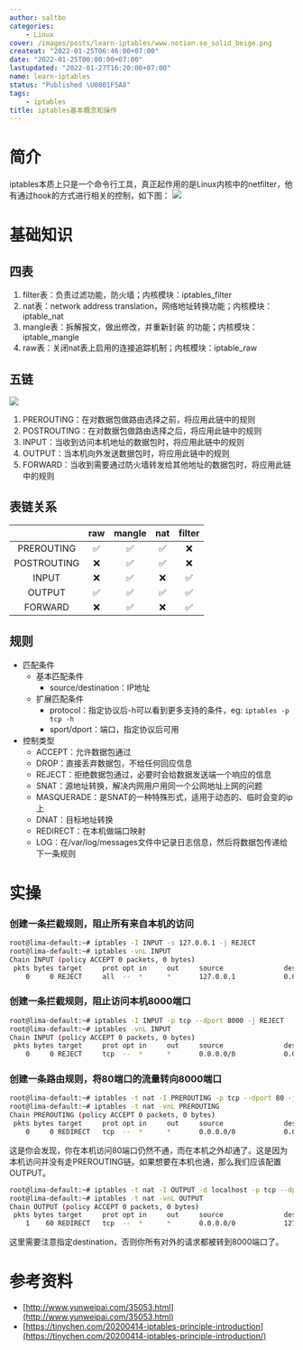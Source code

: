 ```yaml
---
author: saltbo
categories:
    - Linux
cover: /images/posts/learn-iptables/www.notion.so_solid_beige.png
createat: "2022-01-25T06:46:00+07:00"
date: "2022-01-25T00:00:00+07:00"
lastupdated: "2022-01-27T16:20:00+07:00"
name: learn-iptables
status: "Published \U0001F5A8"
tags:
    - iptables
title: iptables基本概念和操作
---
```


# 简介
iptables本质上只是一个命令行工具，真正起作用的是Linux内核中的netfilter，他有通过hook的方式进行相关的控制，如下图：
![](/images/posts/learn-iptables/s3.us-west-2.amazonaws.com_89d0f15f-c24c-40b2-97c7-d46f9c0f8d95.png)
# 基础知识
## 四表
1. filter表：负责过滤功能，防火墙；内核模块：iptables_filter
2. nat表：network address translation，网络地址转换功能；内核模块：iptable_nat
3. mangle表：拆解报文，做出修改，并重新封装 的功能；内核模块：iptable_mangle
4. raw表：关闭nat表上启用的连接追踪机制；内核模块：iptable_raw
## 五链
![](/images/posts/learn-iptables/s3.us-west-2.amazonaws.com_e5432620-abf4-4b3a-bcb2-aa199b615c55.png)
1. PREROUTING：在对数据包做路由选择之前，将应用此链中的规则
2. POSTROUTING：在对数据包做路由选择之后，将应用此链中的规则
3. INPUT：当收到访问本机地址的数据包时，将应用此链中的规则
4. OUTPUT：当本机向外发送数据包时，将应用此链中的规则
5. FORWARD：当收到需要通过防火墙转发给其他地址的数据包时，将应用此链中的规则

## 表链关系
|  | raw | mangle | nat | filter |
| :-----: | :-----: | :-----: | :-----: | :-----: |
| PREROUTING | ✅ | ✅ | ✅ | ❌ |
| POSTROUTING | ❌ | ✅ | ✅ | ❌ |
| INPUT | ❌ | ✅ | ❌ | ✅ |
| OUTPUT | ✅ | ✅ | ✅ | ✅ |
| FORWARD | ❌ | ✅ | ❌ | ✅ |
## 规则
- 匹配条件
    - 基本匹配条件
        - source/destination：IP地址
    - 扩展匹配条件
        - protocol：指定协议后-h可以看到更多支持的条件，eg: `iptables -p tcp -h`
        - sport/dport：端口，指定协议后可用
- 控制类型
    - ACCEPT：允许数据包通过
    - DROP：直接丢弃数据包，不给任何回应信息
    - REJECT：拒绝数据包通过，必要时会给数据发送端一个响应的信息
    - SNAT：源地址转换，解决内网用户用同一个公网地址上网的问题
    - MASQUERADE：是SNAT的一种特殊形式，适用于动态的、临时会变的ip上
    - DNAT：目标地址转换
    - REDIRECT：在本机做端口映射
    - LOG：在/var/log/messages文件中记录日志信息，然后将数据包传递给下一条规则
# 实操
### 创建一条拦截规则，阻止所有来自本机的访问
```bash
root@lima-default:~# iptables -I INPUT -s 127.0.0.1 -j REJECT
root@lima-default:~# iptables -vnL INPUT
Chain INPUT (policy ACCEPT 0 packets, 0 bytes)
 pkts bytes target     prot opt in     out     source               destination
    0     0 REJECT     all  --  *      *       127.0.0.1            0.0.0.0/0            reject-with icmp-port-unreachable
```
### 创建一条拦截规则，阻止访问本机8000端口
```bash
root@lima-default:~# iptables -I INPUT -p tcp --dport 8000 -j REJECT
root@lima-default:~# iptables -vnL INPUT
Chain INPUT (policy ACCEPT 0 packets, 0 bytes)
 pkts bytes target     prot opt in     out     source               destination
    0     0 REJECT     tcp  --  *      *       0.0.0.0/0            0.0.0.0/0            tcp dpt:8000 reject-with icmp-port-unreachable
```
### 创建一条路由规则，将80端口的流量转向8000端口
```bash
root@lima-default:~# iptables -t nat -I PREROUTING -p tcp --dport 80 -j REDIRECT --to-port 8000
root@lima-default:~# iptables -t nat -vnL PREROUTING
Chain PREROUTING (policy ACCEPT 0 packets, 0 bytes)
 pkts bytes target     prot opt in     out     source               destination
    0     0 REDIRECT   tcp  --  *      *       0.0.0.0/0            0.0.0.0/0            tcp dpt:80 redir ports 8000
```
这是你会发现，你在本机访问80端口仍然不通，而在本机之外却通了。这是因为本机访问并没有走PREROUTING链。如果想要在本机也通，那么我们应该配置OUTPUT。
```bash
root@lima-default:~# iptables -t nat -I OUTPUT -d localhost -p tcp --dport 80 -j REDIRECT --to-ports 8000
root@lima-default:~# iptables -t nat -vnL OUTPUT
Chain OUTPUT (policy ACCEPT 0 packets, 0 bytes)
 pkts bytes target     prot opt in     out     source               destination
    1    60 REDIRECT   tcp  --  *      *       0.0.0.0/0            127.0.0.1            tcp dpt:80 redir ports 8000
```
这里需要注意指定destination，否则你所有对外的请求都被转到8000端口了。

# 参考资料
- [http://www.yunweipai.com/35053.html](http://www.yunweipai.com/35053.html)
- [https://tinychen.com/20200414-iptables-principle-introduction](https://tinychen.com/20200414-iptables-principle-introduction/)

